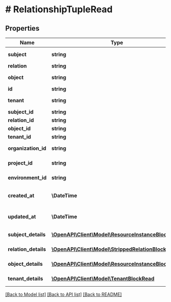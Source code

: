 # # RelationshipTupleRead

## Properties

Name | Type | Description | Notes
------------ | ------------- | ------------- | -------------
**subject** | **string** | resource_key:resource_instance_key of the subject |
**relation** | **string** | key of the assigned relation |
**object** | **string** | resource_key:resource_instance_key of the object |
**id** | **string** | Unique id of the relationship tuple |
**tenant** | **string** | The tenant the relationship tuple is associated with |
**subject_id** | **string** | Unique id of the subject |
**relation_id** | **string** | Unique id of the relation |
**object_id** | **string** | Unique id of the object |
**tenant_id** | **string** | Unique id of the tenant |
**organization_id** | **string** | Unique id of the organization that the relationship tuple belongs to. |
**project_id** | **string** | Unique id of the project that the relationship tuple belongs to. |
**environment_id** | **string** | Unique id of the environment that the relationship tuple belongs to. |
**created_at** | **\DateTime** | Date and time when the relationship tuple was created (ISO_8601 format). |
**updated_at** | **\DateTime** | Date and time when the relationship tuple was created (ISO_8601 format). |
**subject_details** | [**\OpenAPI\Client\Model\ResourceInstanceBlockRead**](ResourceInstanceBlockRead.md) | The subject details of the relationship tuple | [optional]
**relation_details** | [**\OpenAPI\Client\Model\StrippedRelationBlockRead**](StrippedRelationBlockRead.md) | The relation details of the relationship tuple | [optional]
**object_details** | [**\OpenAPI\Client\Model\ResourceInstanceBlockRead**](ResourceInstanceBlockRead.md) | The object details of the relationship tuple | [optional]
**tenant_details** | [**\OpenAPI\Client\Model\TenantBlockRead**](TenantBlockRead.md) | The tenant details of the relationship tuple | [optional]

[[Back to Model list]](../../README.md#models) [[Back to API list]](../../README.md#endpoints) [[Back to README]](../../README.md)
